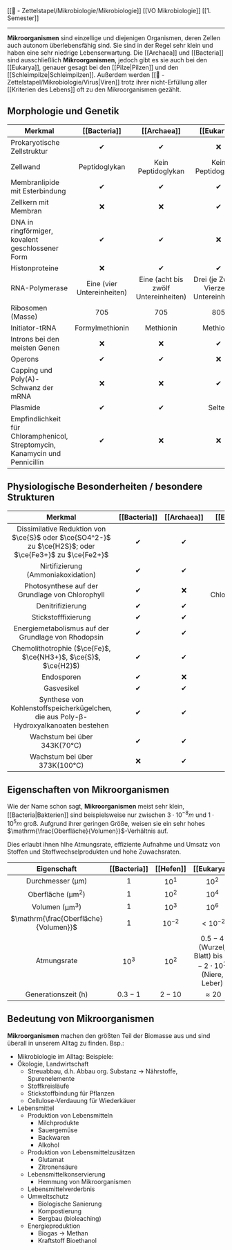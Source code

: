 [[📄 - Zettelstapel/Mikrobiologie/Mikrobiologie]] [[VO Mikrobiologie]] [[1. Semester]]

---

**Mikroorganismen** sind einzellige und diejenigen Organismen, deren Zellen auch autonom überlebensfähig sind. Sie sind in der Regel sehr klein und haben eine sehr niedrige Lebenserwartung. Die [[Archaea]] und [[Bacteria]] sind ausschließlich **Mikroorganismen**, jedoch gibt es sie auch bei den [[Eukarya]], genauer gesagt bei den [[Pilze|Pilzen]] und den [[Schleimpilze|Schleimpilzen]]. Außerdem werden [[📄 - Zettelstapel/Mikrobiologie/Virus|Viren]] trotz ihrer nicht-Erfüllung aller [[Kriterien des Lebens]] oft zu den Mikroorganismen gezählt.

## Morphologie und Genetik

| Merkmal                                                                      |        [[Bacteria]]        |             [[Archaea]]              |                [[Eukarya]]                |
| ---------------------------------------------------------------------------- |:--------------------------:|:------------------------------------:|:-----------------------------------------:|
| Prokaryotische Zellstruktur                                                  |             ✔              |                  ✔                   |                    ❌                     |
| Zellwand                                                                     |       Peptidoglykan        |          Kein Peptidoglykan          |            Kein Peptidoglykan             |
| Membranlipide mit Esterbindung                                               |             ✔             |                  ✔                  |               ✔                |
| Zellkern mit Membran                                                         |             ❌             |                  ❌                  |                     ✔                     |
| DNA in ringförmiger, kovalent geschlossener Form                             |             ✔              |                  ✔                   |                    ❌                     |
| Histonproteine                                                               |             ❌             |                  ✔                   |                     ✔                     |
| RNA-Polymerase                                                               | Eine (vier Untereinheiten) | Eine (acht bis zwölf Untereinheiten) | Drei (je Zwölf - Vierzehn Untereinheiten) |
| Ribosomen (Masse)                                                            |            705             |                 705                  |                    805                    |
| Initiator-tRNA                                                               |      Formylmethionin       |              Methionin               |                 Methionin                 |
| Introns bei den meisten Genen                                                |             ❌             |                  ❌                  |                     ✔                     |
| Operons                                                                      |             ✔              |                  ✔                   |                    ❌                     |
| Capping und Poly(A)-Schwanz der mRNA                                         |             ❌             |                  ❌                  |                     ✔                     |
| Plasmide                                                                     |             ✔              |                  ✔                   |                  Selten                   |
| Empfindlichkeit für Chloramphenicol, Streptomycin, Kanamycin und Pennicillin |             ✔              |                  ❌                  |                    ❌                     |

## Physiologische Besonderheiten / besondere Strukturen

|                                                Merkmal                                                 | [[Bacteria]] | [[Archaea]] |      [[Eukarya]]      |
|:------------------------------------------------------------------------------------------------------:|:------------:|:-----------:|:---------------------:|
| Dissimilative Reduktion von $\ce{S}$ oder $\ce{SO4^2-}$ zu $\ce{H2S}$; oder $\ce{Fe3+}$ zu $\ce{Fe2+}$ |      ✔      |     ✔      |         ❌          |
|                                   Nirtifizierung (Ammoniakoxidation)                                   |      ✔      |     ✔      |         ❌          |
|                            Photosynthese auf der Grundlage von Chlorophyll                             |      ✔      |    ❌     | ✔ (in Chloroplasten) |
|                                            Denitrifizierung                                            |      ✔      |     ✔      |         ❌          |
|                                          Stickstofffixierung                                           |      ✔      |     ✔      |         ❌          |
|                          Energiemetabolismus auf der Grundlage von Rhodopsin                           |      ✔      |     ✔      |         ❌          |
|                    Chemolithotrophie ($\ce{Fe}$, $\ce{NH3+}$, $\ce{S}$, $\ce{H2}$)                     |      ✔      |     ✔      |         ❌          |
|                                               Endosporen                                               |      ✔      |    ❌     |         ❌          |
|                                               Gasvesikel                                               |      ✔      |     ✔      |         ❌          |
|          Synthese von Kohlenstoffspeicherkügelchen, die aus Poly-β-Hydroxyalkanoaten bestehen          |      ✔      |     ✔      |         ❌          |
|                                Wachstum bei über $\mathrm{343K (70°C)}$                                |      ✔      |     ✔      |         ❌          |
|                                Wachstum bei über $\mathrm{373K(100°C)}$                                |     ❌     |     ✔      | ❌                      |

## Eigenschaften von Mikroorganismen

Wie der Name schon sagt, **Mikroorganismen** meist sehr klein, [[Bacteria|Bakterien]] sind beispielsweise nur zwischen $3\cdot10^{-8}m$ und $1\cdot10^{5}m$ groß. Aufgrund ihrer geringen Größe, weisen sie ein sehr hohes $\mathrm{\frac{Oberfläche}{Volumen}}$-Verhältnis auf.

Dies erlaubt ihnen hlhe Atmungsrate, effiziente Aufnahme und Umsatz von Stoffen und Stoffwechselprodukten und hohe Zuwachsraten.

|              Eigenschaft              | [[Bacteria]] | [[Hefen]] |                        [[Eukarya]]                         |
|:-------------------------------------:|:------------:|:---------:|:----------------------------------------------------------:|
|    Durchmesser ($\mathrm{\mu m}$)     |     $1$      |  $10^1$   |                           $10^2$                           |
|    Oberfläche ($\mathrm{\mu m^2}$)    |     $1$      |  $10^2$   |                           $10^4$                           |
|     Volumen ($\mathrm{\mu m^3}$)      |     $1$      |  $10^3$   |                           $10^6$                           |
| $\mathrm{\frac{Oberfläche}{Volumen}}$ |     $1$      | $10^{-2}$ |                         $<10^{-2}$                         |
|              Atmungsrate              |    $10^3$    |  $10^2$   | $0.5-4$ (Wurzel, Blatt) bis $1-2\cdot 10^1$ (Niere, Leber) |
|    Generationszeit ($\mathrm{h}$)     |   $0.3-1$    |  $2-10$   |                        $\approx20$                         |

## Bedeutung von Mikroorganismen
**Mikroorganismen** machen den größten Teil der Biomasse aus und sind überall in unserem Alltag zu finden.
Bsp.:
- Mikrobiologie im Alltag: Beispiele:
- Ökologie, Landwirtschaft
	- Streuabbau, d.h. Abbau org. Substanz $\rightarrow$ Nährstoffe, Spurenelemente
	- Stoffkreisläufe
	- Stickstoffbindung für Pflanzen
	- Cellulose-Verdauung für Wiederkäuer
- Lebensmittel
	- Produktion von Lebensmitteln
		- Milchprodukte
		- Sauergemüse
		- Backwaren
		- Alkohol
	- Produktion von Lebensmittelzusätzen
		- Glutamat
		- Zitronensäure
	- Lebensmittelkonservierung
		- Hemmung von Mikroorganismen
	- Lebensmittelverderbnis
	- Umweltschutz
		- Biologische Sanierung
		- Kompostierung
		- Bergbau (bioleaching)
	- Energieproduktion
		- Biogas $\rightarrow$ Methan
		- Kraftstoff Bioethanol